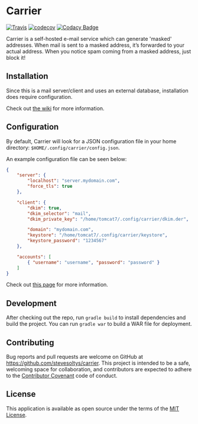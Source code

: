 # Carrier
[![Travis](https://img.shields.io/travis/stevesoltys/carrier.svg)](https://travis-ci.org/stevesoltys/carrier.svg?branch=master)
[![codecov](https://img.shields.io/codecov/c/github/stevesoltys/carrier.svg)](https://codecov.io/gh/stevesoltys/carrier)
[![Codacy Badge](https://img.shields.io/codacy/grade/88a25f1833a647cf8161bdc136fd117c.svg)](https://www.codacy.com/app/stevesoltys/carrier/dashboard)

Carrier is a self-hosted e-mail service which can generate 'masked' addresses.
When mail is sent to a masked address, it’s forwarded to your actual address.
When you notice spam coming from a masked address, just block it!

## Installation
Since this is a mail server/client and uses an external database, installation does require configuration.

Check out [the wiki](https://github.com/stevesoltys/carrier/wiki) for more information.

## Configuration
By default, Carrier will look for a JSON configuration file in your home directory: ```$HOME/.config/carrier/config.json```.

An example configuration file can be seen below:

```json
{
    "server": {
        "localhost": "server.mydomain.com",
        "force_tls": true
    },

    "client": {
        "dkim": true,
        "dkim_selector": "mail",
        "dkim_private_key": "/home/tomcat7/.config/carrier/dkim.der",

        "domain": "mydomain.com",
        "keystore": "/home/tomcat7/.config/carrier/keystore",
        "keystore_password": "1234567"
    },

    "accounts": [
        { "username": "username", "password": "password" }
    ]
}
```

Check out [this page](https://github.com/stevesoltys/carrier/wiki/Configuration) for more information.

## Development
After checking out the repo, run `gradle build` to install dependencies and build the project. You can run `gradle war` to
build a WAR file for deployment.

## Contributing
Bug reports and pull requests are welcome on GitHub at https://github.com/stevesoltys/carrier. This project is intended to
be a safe, welcoming space for collaboration, and contributors are expected to adhere to the
[Contributor Covenant](http://contributor-covenant.org) code of conduct.

## License
This application is available as open source under the terms of the [MIT License](http://opensource.org/licenses/MIT).
